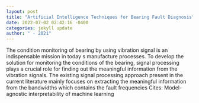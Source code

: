 ```yaml
--- 
layout: post 
title: "Artificial Intelligence Techniques for Bearing Fault Diagnosis" 
date: 2022-07-02 02:42:16 -0400 
categories: jekyll update 
author: " - 2021" 
--- 
```

The condition monitoring of bearing by using vibration signal is an indispensable mission in today s manufacture processes. To develop the solution for monitoring the conditions of the bearing, signal processing plays a crucial role for finding out the meaningful information from the vibration signals. The existing signal processing approach present in the current literature mainly focuses on extracting the meaningful information from the bandwidths which contains the fault frequencies Cites: Model-agnostic interpretability of machine learning